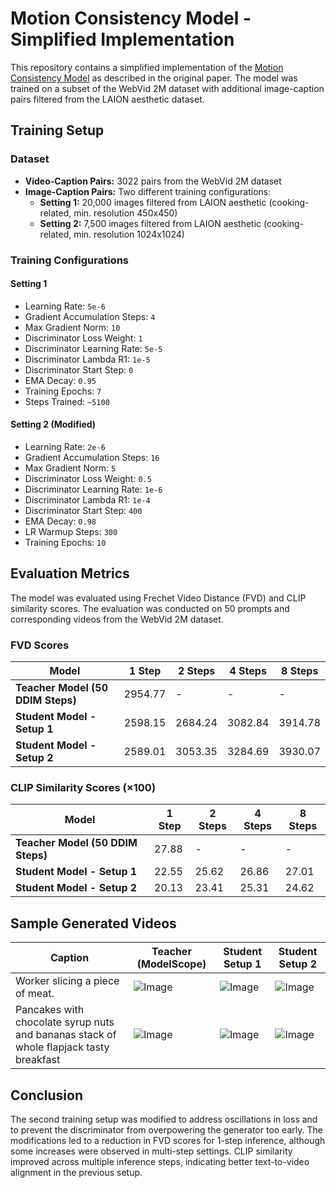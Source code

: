 # Motion Consistency Model - Simplified Implementation

This repository contains a simplified implementation of the [Motion Consistency Model](https://github.com/yhZhai/mcm) as described in the original paper. The model was trained on a subset of the WebVid 2M dataset with additional image-caption pairs filtered from the LAION aesthetic dataset.

## Training Setup

### Dataset
- **Video-Caption Pairs:** 3022 pairs from the WebVid 2M dataset
- **Image-Caption Pairs:** Two different training configurations:
  - **Setting 1:** 20,000 images filtered from LAION aesthetic (cooking-related, min. resolution 450x450)
  - **Setting 2:** 7,500 images filtered from LAION aesthetic (cooking-related, min. resolution 1024x1024)

### Training Configurations
#### Setting 1
- Learning Rate: `5e-6`
- Gradient Accumulation Steps: `4`
- Max Gradient Norm: `10`
- Discriminator Loss Weight: `1`
- Discriminator Learning Rate: `5e-5`
- Discriminator Lambda R1: `1e-5`
- Discriminator Start Step: `0`
- EMA Decay: `0.95`
- Training Epochs: `7`
- Steps Trained: `~5100`

#### Setting 2 (Modified)
- Learning Rate: `2e-6`
- Gradient Accumulation Steps: `16`
- Max Gradient Norm: `5`
- Discriminator Loss Weight: `0.5`
- Discriminator Learning Rate: `1e-6`
- Discriminator Lambda R1: `1e-4`
- Discriminator Start Step: `400`
- EMA Decay: `0.98`
- LR Warmup Steps: `300`
- Training Epochs: `10`

## Evaluation Metrics

The model was evaluated using Frechet Video Distance (FVD) and CLIP similarity scores. The evaluation was conducted on 50 prompts and corresponding videos from the WebVid 2M dataset.

### FVD Scores
| Model | 1 Step | 2 Steps | 4 Steps | 8 Steps |
|--------|----------|----------|----------|----------|
| **Teacher Model (50 DDIM Steps)** | 2954.77 | - | - | - |
| **Student Model - Setup 1** | 2598.15 | 2684.24 | 3082.84 | 3914.78 |
| **Student Model - Setup 2** | 2589.01 | 3053.35 | 3284.69 | 3930.07 |

### CLIP Similarity Scores (×100)
| Model | 1 Step | 2 Steps | 4 Steps | 8 Steps |
|--------|----------|----------|----------|----------|
| **Teacher Model (50 DDIM Steps)** | 27.88 | - | - | - |
| **Student Model - Setup 1** | 22.55 | 25.62 | 26.86 | 27.01 |
| **Student Model - Setup 2** | 20.13 | 23.41 | 25.31 | 24.62 |

## Sample Generated Videos
|Caption|Teacher (ModelScope)|Student Setup 1|Student Setup 2|
|-----|-----|-----|-----|
|Worker slicing a piece of meat.|![Image](https://github.com/user-attachments/assets/49aadf34-d0cd-4531-829d-8237f17dd659)|![Image](https://github.com/user-attachments/assets/2bbea26d-6f76-4ac8-baa2-6600aa49697e)|![Image](https://github.com/user-attachments/assets/37ec6102-a63f-40d9-a601-6ae50c8453fd)|
|Pancakes with chocolate syrup nuts and bananas stack of whole flapjack tasty breakfast|![Image](https://github.com/user-attachments/assets/8a82fd29-b54c-45a6-b79e-72c88d7d8ce4)|![Image](https://github.com/user-attachments/assets/c003cc5a-563d-44f3-9121-3fd3db4caef4)|![Image](https://github.com/user-attachments/assets/c201b303-822c-4ba4-a600-0023c8884aa4)|

## Conclusion
The second training setup was modified to address oscillations in loss and to prevent the discriminator from overpowering the generator too early. The modifications led to a reduction in FVD scores for 1-step inference, although some increases were observed in multi-step settings. CLIP similarity improved across multiple inference steps, indicating better text-to-video alignment in the previous setup.
